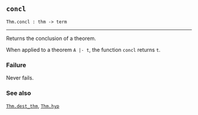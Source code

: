 ## `concl`

``` hol4
Thm.concl : thm -> term
```

------------------------------------------------------------------------

Returns the conclusion of a theorem.

When applied to a theorem `A |- t`, the function `concl` returns `t`.

### Failure

Never fails.

### See also

[`Thm.dest_thm`](#Thm.dest_thm), [`Thm.hyp`](#Thm.hyp)
